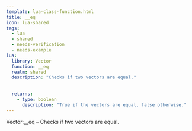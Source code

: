 ```yaml
---
template: lua-class-function.html
title: __eq
icon: lua-shared
tags:
  - lua
  - shared
  - needs-verification
  - needs-example
lua:
  library: Vector
  function: __eq
  realm: shared
  description: "Checks if two vectors are equal."
  
  
  returns:
    - type: boolean
      description: "True if the vectors are equal, false otherwise."
---
```


<div class="lua__search__keywords">
Vector:__eq &#x2013; Checks if two vectors are equal.
</div>
